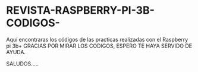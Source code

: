 # REVISTA-RASPBERRY-PI-3B-CODIGOS-
Aquí encontraras los códigos de las practicas realizadas con el Raspberry pi 3b+
GRACIAS POR MIRAR LOS CODIGOS, ESPERO TE HAYA SERVIDO DE AYUDA.


SALUDOS.....
